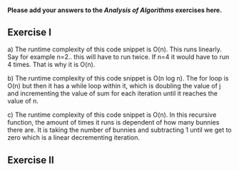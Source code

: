 #### Please add your answers to the ***Analysis of  Algorithms*** exercises here.

## Exercise I

a) The runtime complexity of this code snippet is O(n).
This runs linearly. Say for example n=2.. this will have to run twice.
If n=4 it would have to run 4 times. That is why it is O(n).

b) The runtime complexity of this code snippet is O(n log n).
The for loop is O(n) but then it has a while loop within it, 
which is doubling the value of j and incrementing the value of 
sum for each iteration until it reaches the value of n.

c) The runtime complexity of this code snippet is O(n).
In this recursive function, the amount of times it runs is dependent
of how many bunnies there are. It is taking the number of bunnies and 
subtracting 1 until we get to zero which is a linear decrementing iteration.

## Exercise II

